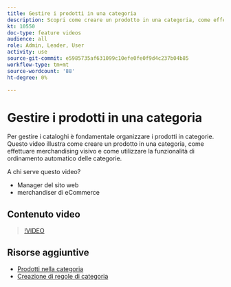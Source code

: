 ```yaml
---
title: Gestire i prodotti in una categoria
description: Scopri come creare un prodotto in una categoria, come effettuare merchandising visivo e come utilizzare la funzionalità di ordinamento automatico delle categorie.
kt: 10550
doc-type: feature videos
audience: all
role: Admin, Leader, User
activity: use
source-git-commit: e5985735af631099c10efe0fe0f9d4c237b04b85
workflow-type: tm+mt
source-wordcount: '88'
ht-degree: 0%

---
```


# Gestire i prodotti in una categoria

Per gestire i cataloghi è fondamentale organizzare i prodotti in categorie. Questo video illustra come creare un prodotto in una categoria, come effettuare merchandising visivo e come utilizzare la funzionalità di ordinamento automatico delle categorie.

A chi serve questo video?

- Manager del sito web
- merchandiser di eCommerce

## Contenuto video

>[!VIDEO](https://video.tv.adobe.com/v/343747?quality=12&learn=on)

## Risorse aggiuntive

- [Prodotti nella categoria](https://docs.magento.com/user-guide/catalog/categories-category-products.html)
- [Creazione di regole di categoria](https://docs.magento.com/user-guide/catalog/category-product-rules.html)